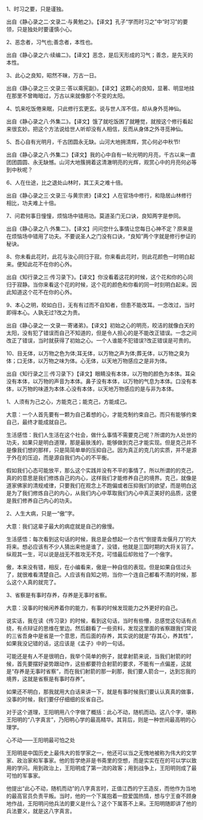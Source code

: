 1、时习之要，只是谨独。

出自《静心录之二·文录二·与黄勉之》。【译文】孔子“学而时习之”中“时习”的要领，只是独处时要谨慎小心。

2、恶念者，习气也;善念者，本性也。

出自《静心录之六·续编二》。【译文】恶念，是后天形成的习气；善念，是先天的本性。


3、此心之良知，昭然不昧，万古一日。

出自《静心录之三·文录三·答以乘宪副》。【译文】这颗心的良知，显著、明显地挂在那里不曾晦暗过，万古以来就像那个不变的太阳。

4、饥来吃饭倦来眠，只此修行玄更玄。说与世人浑不信，却从身外觅神仙。

出自《静心录之八·外集二》。【译文】饿了就吃饭困了就睡觉，就按这个修行看起来很玄妙。把这个方法说给世人听却没有人相信，反而从身体之外寻觅神仙。

5、吾心自有光明月，千古团圆永无缺。山河大地拥清辉，赏心何必中秋节!

出自《静心录之八·外集二》【译文】我的心中自有一轮光明的月亮，千古以来一直团团圆圆、永无缺憾。山河大地簇拥着这清澈明亮的光辉，观赏心中的月亮何必等到中秋呢？


6、人在仕途，比之退处山林时，其工夫之难十倍。

出自《静心录之三·文录三·与黄宗贤》【译文】人在官场中修行，和隐居山林修行相比，功夫难上十倍。

7、问君何事日憧憧，烦恼场中错用功。莫道圣门无口诀，良知两字是参同。

出自《静心录之八·外集二》。【译文】问问您什么事情让您每日心神不定？原来是在烦恼场中错用了功夫。不要说圣人之门没有口诀，“良知”两个字就是修行参证的秘诀。

8、你未看此花时，此花与汝心同归于寂。你来看此花时，则此花颜色一时明白起来。便知此花不在你的心外。

出自《知行录之三·传习录下》。【译文】你没看着这花的时候，这个花和你的心同归于寂静。当你来看这个花的时候，这个花的颜色和你看的同一时刻明白起来。因此知道这个花不在你的心外。


9、本心之明，皎如白日，无有有过而不自知者，但患不能改耳。一念改过，当时即得本心。人孰无过?改之为贵。

出自《静心录之一·文录一·寄诸弟》。【译文】初始之心的明亮，皎洁的就像白天的太阳，没有犯了错误而自己不知道的，但是令人担心的是不能改正错误。一念之间改正了错误，当时就获得了初始之心。一个人谁能不犯错误?改正错误是可贵的。

10、目无体，以万物之色为体;耳无体，以万物之声为体;葬无体，以万物之臭为体；口无体，以万物之味为体。心无体，以天地万物感应之是非为体。

出自《知行录之三·传习录下》【译文】眼睛没有本体，以万物的颜色为本体。耳朵没有本体，以万物的声音为本体。鼻子没有本体，以万物的气息为本体。口没有本体，以万物的味道为本体.心没有本体，以天地万物感应的是与非为本体。

1、人须有为己之心，方能克己；能克己，方能成己。

大意：一个人首先要有一颗为自己着想的心，才能克制约束自己。而只有能够约束自己，最终才能成就自己。

生活感悟：我们人生活在这个社会，做什么事情不需要克己呢？所谓的为人处世的功夫，如果只是明白道理，那是最肤浅的，能够做到克己才能实现。但是克己并不是像我们想的那样，只是简简单单的压抑自己。因为真正的克几的实质，并不是源于外在的压迫，而是源自我们内心的不平衡。


假如我们心态可能放平，那么这个实践并没有不平的事情了。所以所谓的的克己，真的的意思是我们修炼自己的内心，这样我们才能修养自己的境界。克己，就像是道家佛家的清规戒律，只要我们在观念上不跑偏或者压抑我们的欲望，而是明白这是为了我们修炼自己的内心，从我们内心中萃取我们内心中真正美好的品质，这便是我们修养自己内心的功夫。


2、人生大病，只是一“傲”字。

大意：我们这辈子最大的病症就是自己的傲慢。

生活感悟：每次看到这句话的时候，我总是会想起一个古代“倒提青龙偃月刀”的大将来。想必应该有不少人猜出来他是谁了，没错，他就是三国时期的大将关羽了。纵观其一生，可以说是战无不胜攻无不克，可惜最后却败给了一个傲字。

傲，本来没有错，相反，在小编看来，傲是一种自信的表现。但是如果自信过头了，就很难看清楚自己。人应该有自知之明，当你一个连自己都看不清的时候，那么这个人真的就完了。


3、省察是有事时存养，存养是无事时省察。

大意：没事的时候闲养着你的能力，有事的时候发现能力之外更好的自己。

说实话，我在读《传习录》的时候，看到这句话，当时有些懵，总感觉这句话有点绕，有点辩证的思维在里边。然后翻看了一些资料，发现这里面的省察跟我们常说的三省吾身中是省是一个意思，而后面的存养，其实说的就是“存其心，养其性”，如果我没记错的话，这应该是《孟子》中的一句话。


可能还是有人不是很明白，我举个简单的例子，就拿射箭来说，当我们射箭的时候，首先要摆好姿势跟动作，这些都要符合射箭的要求，不能有一点偏差，这就是“存养是无事时省察”，而在我们射箭的那一刹那，我们要人箭合一，达到忘我的境界，这就是省察是有事时存养”。

如果还不明白，那我就用大白话来讲一下，就是有事时候我们要认认真真的做事，没事的时候，我们要仔仔细细的反省自己。

对于这个道理，王阳明用八个字做了概括：此心不动，随机而动。这八个字，堪称王阳明的“八字真言”，乃阳明心学的最高精华。其背后，则是一种世间最高明的心理学。



心不动——王阳明最可怕之处

王阳明是中国历史上最伟大的哲学家之一，他还可以当之无愧地被称为伟大的文学家、政治家和军事家。他的哲学绝非是书斋里的空想，而是实实在在的可以学以致用的学问。用到政治上，王阳明成了第一流的政客；用到战争上，王阳明则成了最可怕的军事家。

他提出“此心不动，随机而动”的八字真言时，正值江西的宁王造反，而他作为当地的最高官员负责平叛。当时，他的一个下属抱着一腔爱国热情，想与宁王奋不顾身地作战，王阳明问他兵法的要义是什么？这个下属答不上来。王阳明随即讲了他的兵法要义，就是这八字真言。